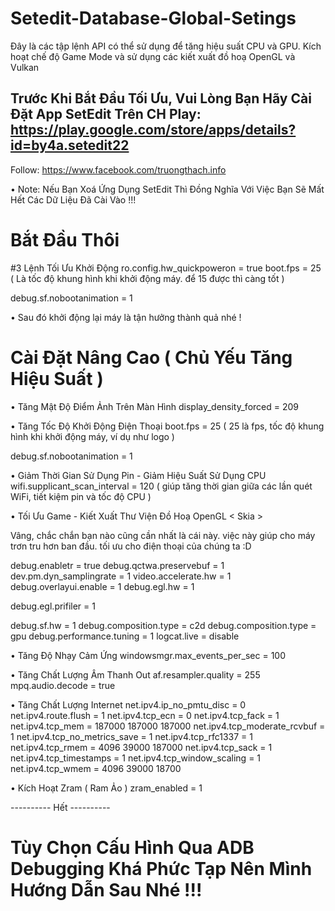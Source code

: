 # Setedit-Database-Global-Setings
Đây là các tập lệnh API có thể sử dụng để tăng hiệu suất CPU và GPU. Kích hoạt chế độ Game Mode và sử dụng các kiết xuất đồ hoạ OpenGL và Vulkan

Trước Khi Bắt Đầu Tối Ưu, Vui Lòng Bạn Hãy Cài Đặt App SetEdit Trên CH Play: https://play.google.com/store/apps/details?id=by4a.setedit22
-------------------------------------------------------------------------------------------------------------------------------------------------
Follow: https://www.facebook.com/truongthach.info

• Note: Nếu Bạn Xoá Ứng Dụng SetEdit Thì Đồng Nghĩa Với Việc Bạn Sẽ Mất Hết Các Dữ Liệu Đã Cài Vào !!!
# Bắt Đầu Thôi
#3 Lệnh Tối Ưu Khởi Động
ro.config.hw_quickpoweron = true
boot.fps = 25 ( Là tốc độ khung hình khi khởi động máy. để 15 được thì càng tốt )

debug.sf.nobootanimation = 1

• Sau đó khởi động lại máy là tận hưởng thành quả nhé !

# Cài Đặt Nâng Cao ( Chủ Yếu Tăng Hiệu Suất )
• Tăng Mật Độ Điểm Ảnh Trên Màn Hình 
display_density_forced = 209

• Tăng Tốc Độ Khởi Động Điện Thoại
boot.fps = 25 ( 25 là fps, tốc độ khung hình khi khởi động máy, ví dụ như logo )

debug.sf.nobootanimation = 1

• Giảm Thời Gian Sử Dụng Pin - Giảm Hiệu Suất Sử Dụng CPU
wifi.supplicant_scan_interval = 120 ( giúp tăng thời gian giữa các lần quét WiFi, tiết kiệm pin và tốc độ CPU )

• Tối Ưu Game - Kiết Xuất Thư Viện Đồ Hoạ OpenGL < Skia > 

Vâng, chắc chắn bạn nào cũng cần nhất là cái này. việc này giúp cho máy trơn tru hơn ban đầu. tối ưu cho điện thoại của chúng ta :D

debug.enabletr = true
debug.qctwa.preservebuf = 1
dev.pm.dyn_samplingrate = 1
video.accelerate.hw = 1
debug.overlayui.enable = 1
debug.egl.hw = 1

debug.egl.prifiler = 1

debug.sf.hw = 1
debug.composition.type = c2d
debug.composition.type = gpu
debug.performance.tuning = 1
logcat.live = disable

• Tăng Độ Nhạy Cảm Ứng 
windowsmgr.max_events_per_sec = 100

• Tăng Chất Lượng Âm Thanh Out
af.resampler.quality = 255
mpq.audio.decode = true

• Tăng Chất Lượng Internet
net.ipv4.ip_no_pmtu_disc = 0
net.ipv4.route.flush = 1
net.ipv4.tcp_ecn = 0
net.ipv4.tcp_fack = 1
net.ipv4.tcp_mem = 187000 187000 187000
net.ipv4.tcp_moderate_rcvbuf = 1
net.ipv4.tcp_no_metrics_save = 1
net.ipv4.tcp_rfc1337 = 1
net.ipv4.tcp_rmem = 4096 39000 187000
net.ipv4.tcp_sack = 1
net.ipv4.tcp_timestamps = 1
net.ipv4.tcp_window_scaling = 1
net.ipv4.tcp_wmem = 4096 39000 18700

• Kích Hoạt Zram ( Ram Ảo )
zram_enabled = 1

---------- Hết ----------
# Tùy Chọn Cấu Hình Qua ADB Debugging Khá Phức Tạp Nên Mình Hướng Dẫn Sau Nhé !!!




